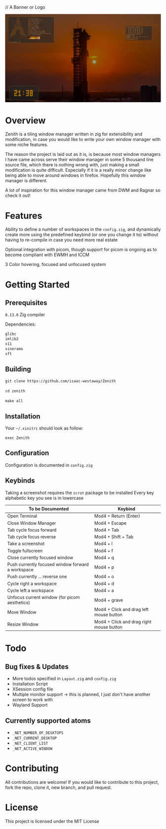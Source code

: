 // A Banner or Logo

![Screenshot](./image/screenshot2.png)

Overview
=======

Zenith is a tiling window manager written in zig for extensibility and modification, in case you would like to write your own window manager with some niche features.

The reason the project is laid out as it is, is because most window managers I have came across serve their window manager in some 5 thousand line source file, which there is nothing wrong with, just making a small modification is quite difficult. Especially if it is a really minor change like being able to move around windows in firefox.
Hopefully this window manager is different.

A lot of inspiration for this window manager came from DWM and Ragnar so check it out!


Features
========

Ability to define a number of workspaces in the `config.zig`, and dynamically create more using the predefined keybind (or one you change it to) without having to re-compile in case you need more real estate

Optional integration with picom, though support for picom is ongoing as to become compliant with EWMH and ICCM

3 Color hovering, focused and unfocused system

Getting Started
===============

Prerequisites
-------------

`0.13.0` Zig compiler

Dependencies:
```
glibc
imlib2
x11
xinerama
xft
```

Building
--------

```
git clone https://github.com/isaac-westaway/Zenith

cd zenith

make all
```

Installation
------------

Your `~/.xinitrc` should look as follow:

```
exec Zenith
```

Configuration
-------------

Configuration is documented in `config.zig`

Keybinds
--------

Taking a screenshot requires the `scrot` package to be installed
Every key alphabetic key you see is in lowercase

| To be Documented | Keybind |
| ---------------- | ------- |
| Open Terminal    | Mod4 + Return (Enter) |
| Close Window Manager | Mod4 + Escape |
| Tab cycle focus forward | Mod4 + Tab |
| Tab cycle focus reverse | Mod4 + Shift + Tab |
| Take a screenshot | Mod4 + l |
| Toggle fullscreen| Mod4 + f |
| Close currently focused window | Mod4 + q |
| Push currently focused window forward a workspace | Mod4 + p |
| Push currently ... reverse one | Mod4 + o |
| Cycle right a workspace | Mod4 + d |
| Cycle left a workspace | Mod4 + a |
| Unfocus current window (for picom aesthetics) | Mod4 + grave |
| Move Window | Mod4 + Click and drag left mouse button |
| Resize Window | Mod4 + Click and drag right mouse button |


Todo
====

Bug fixes & Updates
-------------------
- More todos specified in `Layout.zig` and `config.zig`
- Installation Script
- XSession config file
- Multiple monitor support -> this is planned, I just don't have another screen to work with
- Wayland Support

Currently supported atoms
-------------------------

- `_NET_NUMBER_OF_DESKTOPS`
- `_NET_CURRENT_DESKTOP`
- `_NET_CLIENT_LIST`
- `_NET_ACTIVE_WINDOW`

Contributing
============

All contributions are welcome! If you would like to contribute to this project, fork the repo, clone it, new branch, and pull request.

License
=======

This project is licensed under the MIT License
